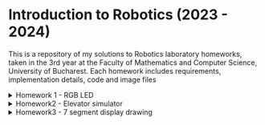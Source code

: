 # Introduction to Robotics (2023 - 2024)

This is a repository of my solutions to Robotics laboratory homeworks, taken in the 3rd year at the Faculty of Mathematics and Computer Science, University of Bucharest. Each homework includes requirements, implementation details, code and image files

<details>
  <summary>  
    Homework 1 - RGB LED
  </summary>
  
  ### RGB LED with 3 potentiometers
  ### Components:
  * 1 RGB LED
  * 3 potentiometers
  * 1 resistor and wires as needed
  ### Technical Task:
  * Use a separate potentiometer for controlling each color of the RGB LED: Red, Green, and Blue. This control must leverage digital electronics. Specifically, you need to read the potentiometer’s value with Arduino and then write a mapped value to the LED pins.
### Photo:
![](https://github.com/Moarcas/IntroductionToRobotics/blob/master/Homework1/homework1.jpg)

### Video:
[![Watch the video](https://img.youtube.com/vi/LmKkNPQ6G3c/maxresdefault.jpg)](https://youtube.com/shorts/LmKkNPQ6G3c?feature=share)
</details>

<details>
  <summary>
    Homework2 - Elevator simulator
  </summary>
  
  ### Elevator simulator
  ### Components:
  * 4 LEDs (3 for each floor and 1 for the elevator's operational state)
  * 3 buttons for floor calls
  * 1 buzzer
  * resistors and wires as needed
  ### Technical Task:
  * Design a control system that simulates a 3-floor elevator using the Arduino
    platform. Here are the specific requirements:
    * LED Indicators: Each of the 3 LEDs should represent one of the 3 floors.
      The LED corresponding to the current floor should light up. Additionally,
      another LED should represent the elevator’s operational state. It should
      blink when the elevator is moving and remain static when stationary.
    * Buttons: Implement 3 buttons that represent the call buttons from the
      3 floors. When pressed, the elevator should simulate movement towards
      the floor after a short interval (2-3 seconds).
    * Buzzer:
      The buzzer should sound briefly during the following scenarios:
      * Elevator arriving at the desired floor (something resembling a ”cling”).
      * Elevator doors closing and movement (pro tip: split them into 2
      different sounds)
    * State Change & Timers: If the elevator is already at the desired floor,
      pressing the button for that floor should have no effect. Otherwise, after
      a button press, the elevator should ”wait for the doors to close” and then
      ”move” to the corresponding floor. If the elevator is in movement, it
      should either do nothing or it should stack its decision (get to the first
      programmed floor, open the doors, wait, close them and then go to the
      next desired floor).
    * Debounce: Remember to implement debounce for the buttons to avoid
      unintentional repeated button presses.
  ### Bonus - decision-stack":
  * Added a "decision-stack”. When using a normal elevator, you usually
    press multiple numbers and the elevator takes you there in order.
  * I incorporated a linked list to keep track of every button pressed, creating a "decision-stack" feature.
  
  ### Photo:
  ![](https://github.com/Moarcas/IntroductionToRobotics/blob/master/Homework2/Homework2.jpg)

  ### Video:
  [![Watch the video](https://img.youtube.com/vi/2r7shoO6HCo/maxresdefault.jpg)](https://youtube.com/shorts/2r7shoO6HCo?feature=share)
  
</details>

<details>
  <summary>
    Homework3 - 7 segment display drawing
  </summary>
  
  ### 7 segment display drawing
  ### Components:
  * 1 7-segment display
  * 1 joystick
  * resistors and wires as needed
  ### Technical Task:
  * The initial position should be on the DP. The current
  position always blinks (irrespective of the fact that the segment is on or
  off). Use the joystick to move from one position to neighbors (see table for
  corresponding movement). Short pressing the button toggles the segment
  state from ON to OFF or from OFF to ON. Long pressing the button
  resets the entire display by turning all the segments OFF and moving the
  current position to the decimal point
  
  ### Photo:
  ![](https://github.com/Moarcas/IntroductionToRobotics/blob/master/Homework3/homework3.jpg)

  ### Video:
  [![Watch the video](https://img.youtube.com/vi/SJGTRuJBMLk/maxresdefault.jpg)](https://youtu.be/SJGTRuJBMLk)
  
</details>

